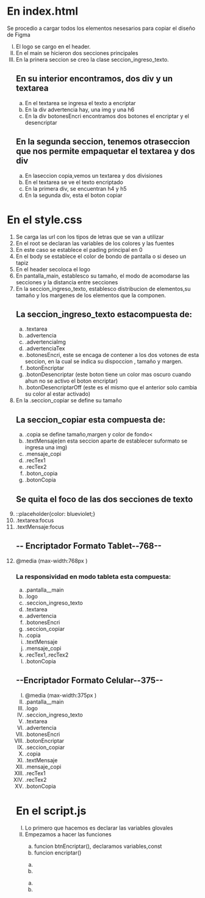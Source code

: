 
<h1> En index.html</h1>
<p> Se procedio a cargar todos los elementos nesesarios  para copiar el diseño de Figma</p>

<ol type="I">
<li>El logo se cargo en el header.</li>
<li>En el main se hicieron dos secciones principales</li>
<li>En la prinera seccion  se creo la clase seccion_ingreso_texto.</li>

<h2>En su interior encontramos, dos div y un textarea</h2>
<ol type="a">
<li>En el textarea se ingresa el texto a encriptar</li>
<li>En la div advertencia hay, una img y una  h6</li>
<li>En la div botonesEncri encontramos  dos botones el encriptar y el desencriptar</li>
</ol>
<h2>En la segunda seccion, tenemos otraseccion que nos permite empaquetar el textarea y dos div </h2>
<ol type="a">
<li>En laseccion copia,vemos un textarea y dos divisiones </li>
<li>En el textarea se ve el texto encriptado</li>
<li>En la primera div, se encuentran h4 y h5 </li>
<li>En la segunda div, esta el boton copiar</li>
</ol>
</ol>

<h1> En el style.css</h1>

<ol>
<li>Se carga las url con los tipos de letras que se van a utilizar</li>
<li>En el root se declaran las variables de los colores y las fuentes </li>
<li>En este caso  se establece el pading principal en 0</li>
<li>En el body se establece el color de bondo de pantalla o si deseo un tapiz</li>
<li>En el header secoloca el logo </li>
<li>En pantalla_main, establesco su tamaño, el modo de acomodarse las secciones y la distancia entre secciones</li>
<li>En la seccion_ingreso_texto, establesco distribucion de elementos,su tamaño y los margenes  de los elementos que la componen.</li>

<h2>La seccion_ingreso_texto estacompuesta de:</h2>
<ol type="a">
<li>.textarea</li>
<li>.advertencia</li>
<li>.advertenciaImg</li>
<li>.advertenciaTex</li>
<li>.botonesEncri, este se encaga de contener a los dos votones de esta seccion, en la cual se indica su dispoccion , tamaño y margen.</li>
<li>.botonEncriptar</li>
<li>.botonDesencriptar (este boton tiene un color mas oscuro cuando ahun no se activo el boton encriptar)</li>
<li>.botonDesencriptarOff (este es el mismo que el anterior solo cambia su color al estar activado)</li>
</ol>
<li>En la .seccion_copiar se define su tamaño</li>

<h2>La seccion_copiar esta compuesta de:</h2>
<ol type="a">
<li>.copia se define tamaño,margen y color de fondo<</li>
<li>.textMensaje(en esta seccion aparte de establecer suformato se ingresa una img)</li>
<li>.mensaje_copi</li>
<li>.recTex1</li>
<li>.recTex2</li>
<li>.boton_copia</li>
<li>.botonCopia</li>
</ol>
<h2>Se quita el foco de las dos secciones de texto</h2>
<li>::placeholder{color: blueviolet;}</li>
<li>.textarea:focus</li>
<li>.textMensaje:focus</li>

<h2>-- Encriptador Formato Tablet--768--</h2>

<li>@media (max-width:768px )</li>
<h3>La responsividad en modo tableta esta compuesta:</h3>
<ol type="a">
<li>.pantalla__main</li>
<li>.logo</li>
<li>.seccion_ingreso_texto</li>
<li>.textarea</li>
<li>.advertencia</li>
<li>.botonesEncri</li>
<li>.seccion_copiar</li>
<li>.copia</li>
<li>.textMensaje</li>
<li>.mensaje_copi</li>
<li>.recTex1,.recTex2</li>
<li>.botonCopia</li>
</ol>

<h2>--Encriptador Formato Celular--375--</h2>
<ol type="I">
<li>@media (max-width:375px )</li>
<li>.pantalla__main</li>
<li>.logo</li>
<li>.seccion_ingreso_texto</li>
<li>.textarea</li>
<li>.advertencia</li>
<li>.botonesEncri</li>
<li>.botonEncriptar</li>
<li>.seccion_copiar</li>
<li>.copia</li>
<li>.textMensaje</li>
<li>.mensaje_copi</li>
<li>.recTex1</li>
<li>.recTex2</li>
<li>.botonCopia</li>
</ol>


<h1> En el script.js</h1>

<ol type="I">
<li>Lo primero que hacemos es declarar las variables glovales</li>
<li>Empezamos a hacer las funciones</li>
<ol type="a">
<li>funcion btnEncriptar(), declaramos variables,const</li>
<li>funcion encriptar()</li>
</ol>
<ol type="a">
<li></li>
<li></li>
</ol>
<ol type="a">
<li></li>
<li></li>
</ol>
</ol>





